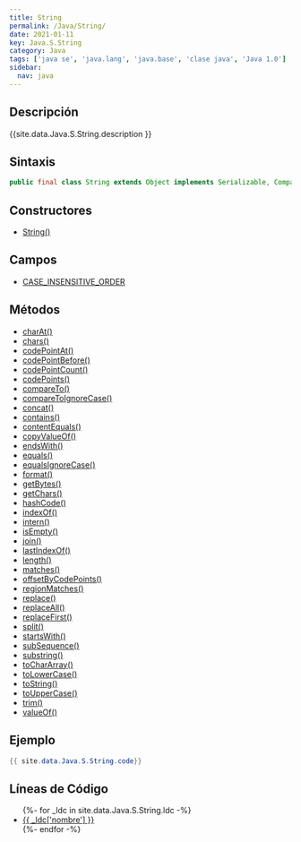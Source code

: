 ```yaml
---
title: String
permalink: /Java/String/
date: 2021-01-11
key: Java.S.String
category: Java
tags: ['java se', 'java.lang', 'java.base', 'clase java', 'Java 1.0']
sidebar: 
  nav: java
---
```


## Descripción
{{site.data.Java.S.String.description }}

## Sintaxis
~~~java
public final class String extends Object implements Serializable, Comparable<String>, CharSequence
~~~

## Constructores
* [String()](/Java/String/String/)

## Campos
* [CASE_INSENSITIVE_ORDER](/Java/String/CASE_INSENSITIVE_ORDER)

## Métodos
* [charAt()](/Java/String/charAt)
* [chars()](/Java/String/chars)
* [codePointAt()](/Java/String/codePointAt)
* [codePointBefore()](/Java/String/codePointBefore)
* [codePointCount()](/Java/String/codePointCount)
* [codePoints()](/Java/String/codePoints)
* [compareTo()](/Java/String/compareTo)
* [compareToIgnoreCase()](/Java/String/compareToIgnoreCase)
* [concat()](/Java/String/concat)
* [contains()](/Java/String/contains)
* [contentEquals()](/Java/String/contentEquals)
* [copyValueOf()](/Java/String/copyValueOf)
* [endsWith()](/Java/String/endsWith)
* [equals()](/Java/String/equals)
* [equalsIgnoreCase()](/Java/String/equalsIgnoreCase)
* [format()](/Java/String/format)
* [getBytes()](/Java/String/getBytes)
* [getChars()](/Java/String/getChars)
* [hashCode()](/Java/String/hashCode)
* [indexOf()](/Java/String/indexOf)
* [intern()](/Java/String/intern)
* [isEmpty()](/Java/String/isEmpty)
* [join()](/Java/String/join)
* [lastIndexOf()](/Java/String/lastIndexOf)
* [length()](/Java/String/length)
* [matches()](/Java/String/matches)
* [offsetByCodePoints()](/Java/String/offsetByCodePoints)
* [regionMatches()](/Java/String/regionMatches)
* [replace()](/Java/String/replace)
* [replaceAll()](/Java/String/replaceAll)
* [replaceFirst()](/Java/String/replaceFirst)
* [split()](/Java/String/split)
* [startsWith()](/Java/String/startsWith)
* [subSequence()](/Java/String/subSequence)
* [substring()](/Java/String/substring)
* [toCharArray()](/Java/String/toCharArray)
* [toLowerCase()](/Java/String/toLowerCase)
* [toString()](/Java/String/toString)
* [toUpperCase()](/Java/String/toUpperCase)
* [trim()](/Java/String/trim)
* [valueOf()](/Java/String/valueOf)

## Ejemplo
~~~java
{{ site.data.Java.S.String.code}}
~~~

## Líneas de Código
<ul>
{%- for _ldc in site.data.Java.S.String.ldc -%}
   <li>
       <a href="{{_ldc['url'] }}">{{ _ldc['nombre'] }}</a>
   </li>
{%- endfor -%}
</ul>
